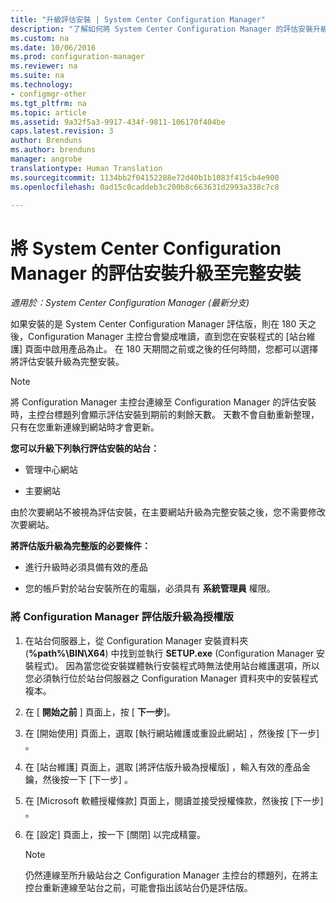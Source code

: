 ```yaml
---
title: "升級評估安裝 | System Center Configuration Manager"
description: "了解如何將 System Center Configuration Manager 的評估安裝升級至完整安裝。"
ms.custom: na
ms.date: 10/06/2016
ms.prod: configuration-manager
ms.reviewer: na
ms.suite: na
ms.technology:
- configmgr-other
ms.tgt_pltfrm: na
ms.topic: article
ms.assetid: 9a32f5a3-9917-434f-9811-106170f404be
caps.latest.revision: 3
author: Brenduns
ms.author: brenduns
manager: angrobe
translationtype: Human Translation
ms.sourcegitcommit: 1134bb2f04152288e72d40b1b1083f415cb4e900
ms.openlocfilehash: 0ad15c0caddeb3c200b8c663631d2993a338c7c8

---
```

# <a name="upgrade-an-evaluation-install-of-system-center-configuration-manager-to-a-full-install"></a>將 System Center Configuration Manager 的評估安裝升級至完整安裝

*適用於：System Center Configuration Manager (最新分支)*



 如果安裝的是 System Center Configuration Manager 評估版，則在 180 天之後，Configuration Manager 主控台會變成唯讀，直到您在安裝程式的 [站台維護] 頁面中啟用產品為止。 在 180 天期間之前或之後的任何時間，您都可以選擇將評估安裝升級為完整安裝。  

> [!NOTE]  
>  將 Configuration Manager 主控台連線至 Configuration Manager 的評估安裝時，主控台標題列會顯示評估安裝到期前的剩餘天數。 天數不會自動重新整理，只有在您重新連線到網站時才會更新。  

 **您可以升級下列執行評估安裝的站台：**  

-   管理中心網站  

-   主要網站  

由於次要網站不被視為評估安裝，在主要網站升級為完整安裝之後，您不需要修改次要網站。  

**將評估版升級為完整版的必要條件：**  

-   進行升級時必須具備有效的產品  

-   您的帳戶對於站台安裝所在的電腦，必須具有 **系統管理員** 權限。  

### <a name="to-upgrade-an-evaluation-edition-of-configuration-manager-to-a-licensed-edition"></a>將 Configuration Manager 評估版升級為授權版  

1.  在站台伺服器上，從 Configuration Manager 安裝資料夾 (**%path%\BIN\X64**) 中找到並執行 **SETUP.exe** (Configuration Manager 安裝程式)。  因為當您從安裝媒體執行安裝程式時無法使用站台維護選項，所以您必須執行位於站台伺服器之 Configuration Manager 資料夾中的安裝程式複本。  

2.  在 [ **開始之前** ] 頁面上，按 [ **下一步**]。  

3.  在 [開始使用]  頁面上，選取 [執行網站維護或重設此網站] ，然後按 [下一步] 。  

4.  在 [站台維護]  頁面上，選取 [將評估版升級為授權版] ，輸入有效的產品金鑰，然後按一下 [下一步] 。  

5.  在 [Microsoft 軟體授權條款]  頁面上，閱讀並接受授權條款，然後按 [下一步] 。  

6.  在 [設定]  頁面上，按一下 [關閉]  以完成精靈。  

    > [!NOTE]  
    >  仍然連線至所升級站台之 Configuration Manager 主控台的標題列，在將主控台重新連線至站台之前，可能會指出該站台仍是評估版。  



<!--HONumber=Nov16_HO1-->


